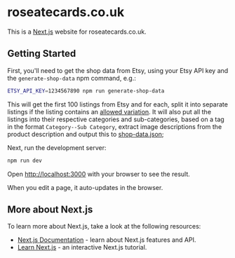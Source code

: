 # roseatecards.co.uk

This is a [Next.js](https://nextjs.org/) website for roseatecards.co.uk.

## Getting Started

First, you'll need to get the shop data from Etsy, using your Etsy API key and the `generate-shop-data` npm command, e.g.:

```bash
ETSY_API_KEY=1234567890 npm run generate-shop-data
```

This will get the first 100 listings from Etsy and for each, split it into separate listings if the listing contains an [allowed variation](./scripts/generateShopData.js#4). It will also put all the listings into their respective categories and sub-categories, based on a tag in the format `Category--Sub Category`, extract image descriptions from the product description and output this to [shop-data.json](./shop-data.json);

Next, run the development server:

```bash
npm run dev
```

Open [http://localhost:3000](http://localhost:3000) with your browser to see the result.

When you edit a page, it auto-updates in the browser.

## More about Next.js

To learn more about Next.js, take a look at the following resources:

- [Next.js Documentation](https://nextjs.org/docs) - learn about Next.js features and API.
- [Learn Next.js](https://nextjs.org/learn) - an interactive Next.js tutorial.
